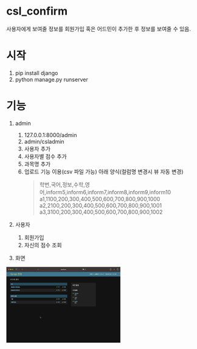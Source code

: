# csl_confirm
사용자에게 보여줄 정보를 회원가입 혹은 어드민이 추가한 후 정보를 보여줄 수 있음.

# 시작
1. pip install django
2. python manage.py runserver


# 기능
1. admin
   1. 127.0.0.1:8000/admin
   2. admin/csladmin
   3. 사용자 추가
   4. 사용자별 점수 추가
   5. 과목명 추가
   6. 업로드 기능 이용(csv 파일 가능) 아래 양식(컬럼명 변경시 뷰 자동 변경)
        >학번,국어,정보,수학,영어,inform5,inform6,inform7,inform8,inform9,inform10
        >a1,1100,200,300,400,500,600,700,800,900,1000
        >a2,2100,200,300,400,500,600,700,800,900,1001
        >a3,3100,200,300,400,500,600,700,800,900,1002

2. 사용자
   1. 회원가입
   2. 자신의 점수 조회
   
3. 화면

<img src="./imgs/1.png" width="300">





